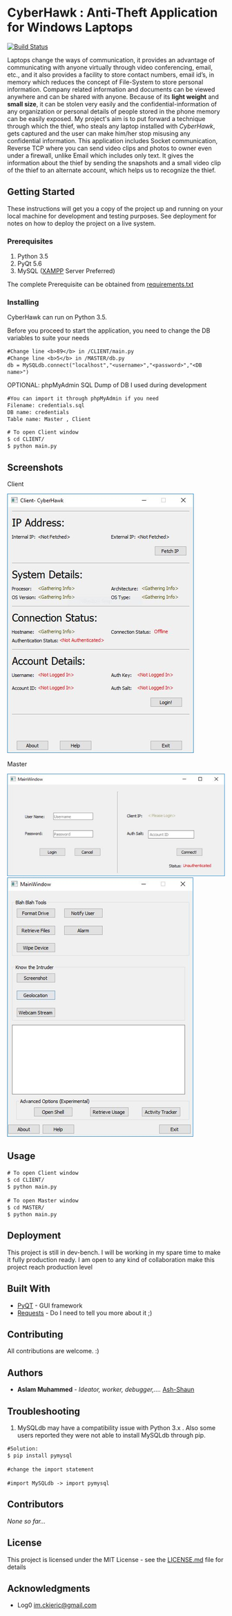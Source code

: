 # CyberHawk : Anti-Theft Application for Windows Laptops
[![Build Status](https://travis-ci.org/Ash-Shaun/CyberHawk.svg?branch=master)](https://travis-ci.org/Ash-Shaun/CyberHawk)

Laptops change the ways of communication, it provides an advantage of communicating with anyone virtually through video conferencing, email, etc., and it also provides a facility to store contact numbers, email id’s, in memory which reduces the concept of File-System to store personal information. Company related information and documents can be viewed anywhere and can be shared with anyone. Because of its <b>light weight</b> and <b>small size</b>, it can be stolen very easily and the confidential-information of any organization or personal details of people stored in the phone memory can be easily exposed. My project's aim is to put forward a technique through which the thief, who steals any laptop installed with <i>CyberHawk</i>, gets captured and the user can make him/her stop misusing any confidential information. This application includes Socket communication, Reverse TCP where you can send video clips and photos to  owner even under a firewall, unlike Email which includes only text. It gives the information about the thief by sending the snapshots and a small video clip of the thief to an alternate account, which helps us to recognize the thief.



## Getting Started

These instructions will get you a copy of the project up and running on your local machine for development and testing purposes. See deployment for notes on how to deploy the project on a live system.

### Prerequisites

1. Python 3.5
2. PyQt 5.6
3. MySQL ([XAMPP](https://www.apachefriends.org/download.html) Server Preferred)

The complete Prerequisite can be obtained from [requirements.txt](https://github.com/Ash-Shaun/CyberHawk/blob/master/requirements.txt)

### Installing

CyberHawk can run on Python 3.5. 

Before you proceed to start the application, you need to change the DB variables to suite your needs
```
#Change line <b>89</b> in /CLIENT/main.py
#Change line <b>5</b> in /MASTER/db.py
db = MySQLdb.connect("localhost","<username>","<password>","<DB name>")
```

OPTIONAL: phpMyAdmin SQL Dump of DB I used during development
```
#You can import it through phpMyAdmin if you need
Filename: credentials.sql
DB name: credentials
Table name: Master , Client
```

```
# To open Client window
$ cd CLIENT/
$ python main.py
```
## Screenshots

Client

![Client](https://raw.githubusercontent.com/Ash-Shaun/CyberHawk/master/client.JPG)

Master

![Master](https://raw.githubusercontent.com/Ash-Shaun/CyberHawk/master/Master.JPG)
![Master](https://raw.githubusercontent.com/Ash-Shaun/CyberHawk/master/master2.JPG)


## Usage

```
# To open Client window
$ cd CLIENT/
$ python main.py

# To open Master window
$ cd MASTER/
$ python main.py
```

## Deployment

This project is still in dev-bench. I will be working in my spare time to make it fully production ready. I am open to any kind of collaboration make this project reach production level 

## Built With

* [PyQT](https://riverbankcomputing.com/software/pyqt/intro) - GUI framework
* [Requests](https://docs.python-requests.org/) - Do I need to tell you more about it ;)

## Contributing

All contributions are welcome. :)

## Authors

* **Aslam Muhammed** - <i> Ideator, worker, debugger,.... </i> [Ash-Shaun](https://github.com/Ash-Shaun)

## Troubleshooting

1. MySQLdb may have a compatibility issue with Python 3.x . Also some users reported they were not able to install MySQLdb through pip.
```
#Solution:
$ pip install pymysql

#change the import statement

#import MySQLdb -> import pymysql
```

## Contributors

<i> None so far...</i>

## License

This project is licensed under the MIT License - see the [LICENSE.md](LICENSE.md) file for details

## Acknowledgments

* Log0 <im.ckieric@gmail.com>


